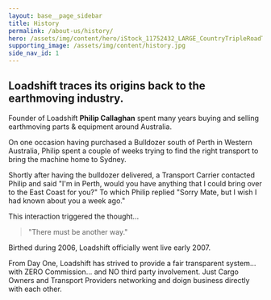```yaml
---
layout: base__page_sidebar
title: History
permalink: /about-us/history/
hero: /assets/img/content/hero/iStock_11752432_LARGE_CountryTripleRoadTrain.jpg
supporting_image: /assets/img/content/history.jpg
side_nav_id: 1
---
```


## Loadshift traces its origins back to the earthmoving industry.

Founder of Loadshift __Philip Callaghan__ spent many years buying and selling earthmoving parts & equipment around Australia.

On one occasion having purchased a Bulldozer south of Perth in Western Australia, Philip spent a couple of weeks trying to find the right transport to bring the machine home to Sydney.

Shortly after having the bulldozer delivered, a Transport Carrier contacted Philip and said "I'm in Perth, would you have anything that I could bring over to the East Coast for you?" To which Philip replied "Sorry Mate, but I wish I had known about you a week ago."

This interaction triggered the thought...

<blockquote class="blockquote">
	<p>"There must be another way."</p>
</blockquote>

Birthed during 2006, Loadshift officially went live early 2007.

From Day One, Loadshift has strived to provide a fair transparent system... with ZERO Commission... and NO third party involvement. Just Cargo Owners and Transport Providers networking and doign business directly with each other.